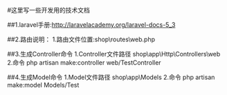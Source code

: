 #这里写一些开发用的技术文档

##1.laravel手册:http://laravelacademy.org/laravel-docs-5_3

##2.路由说明：
1.路由文件位置:shop\routes\web.php

##3.生成Controller命令
1.Controller文件路径 shop\app\Http\Controllers\web
2.命令 php artisan make:controller web/TestController

##4.生成Model命令
1.Model文件路径 shop\app\Models
2.命令 php artisan make:model Models/Test